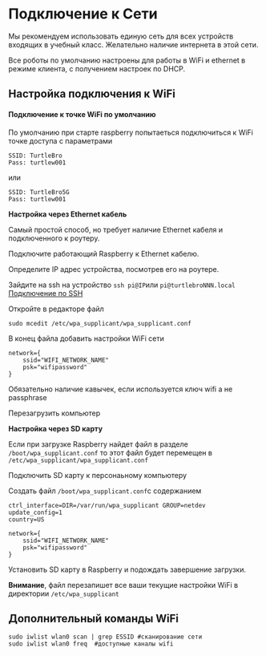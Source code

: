 # Подключение к Сети

Мы рекомендуем использовать единую сеть для всех устройств входящих в учебный класс. Желательно наличие интернета в этой сети.

Все роботы по умолчанию настроены для работы в WiFi и ethernet в режиме клиента, с получением настроек по DHCP.

## Настройка подключения к WiFi

#### Подключение к точке WiFi по умолчанию

По умолчанию при старте raspberry попытаеться подключиться к WiFi точке доступа с параметрами

```text
SSID: TurtleBro
Pass: turtlew001
```

или

```text
SSID: TurtleBro5G
Pass: turtlew001
```



**Настройка через Ethernet кабель**

Самый простой способ, но требует наличие Ethernet кабеля и подключенного к роутеру.

Подключите работающий Raspberry к Ethernet кабелю.

Определите IP адрес устройства, посмотрев его на роутере.

Зайдите на ssh на устройство `ssh pi@IP`или `pi@turtlebroNNN.local`[ Подключение по SSH](ssh.md)

Откройте в редакторе файл

```text
sudo mcedit /etc/wpa_supplicant/wpa_supplicant.conf
```

В конец файла добавить настройки WiFi сети

```text
network={
    ssid="WIFI_NETWORK_NAME"
    psk="wifipassword"
}
```

Обязательно наличие кавычек, если используется ключ wifi а не passphrase

Перезагрузить компьютер

**Настройка через SD карту**

Если при загрузке Raspberry найдет файл в разделе `/boot/wpa_supplicant.conf` то этот файл будет перемещен в `/etc/wpa_supplicant/wpa_supplicant.conf` 

Подключить SD карту к персонаьному компьютеру

Создать файл `/boot/wpa_supplicant.conf`с содержанием

```text
ctrl_interface=DIR=/var/run/wpa_supplicant GROUP=netdev
update_config=1
country=US

network={
    ssid="WIFI_NETWORK_NAME"
    psk="wifipassword"
}
```

Установить SD карту в Raspberry и подождать завершение загрузки.

**Внимание**, файл перезапишет все ваши текущие настройки WiFi в директории `/etc/wpa_supplicant`

## Дополнительный команды WiFi

```text
sudo iwlist wlan0 scan | grep ESSID #сканирование сети
sudo iwlist wlan0 freq  #доступные каналы wifi
```

